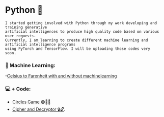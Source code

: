 # Python 🐍

```
I started getting involved with Python through my work developing and training generative
artificial intelligences to produce high quality code based on various user requests.
Currently, I am learning to create different machine learning and artificial intelligence programs
using PyTorch and TensorFlow. I will be uploading those codes very soon.
```

### 🤖 Machine Learning:
-[Celsius to Farenheit with and without machinelearning](https://github.com/PatZermo/python/blob/main/Machine%20Learning%3A%20Celsius%20to%20Farenheit/readme.md)


### 💻 + Code:
- [Circles Game 🟢🔵🔴](https://github.com/PatZermo/python/tree/main/Circles%20Games)
- [Cipher and Decryptor 🔒🔓](https://github.com/PatZermo/python/tree/main/Cipher-Decryptor).
